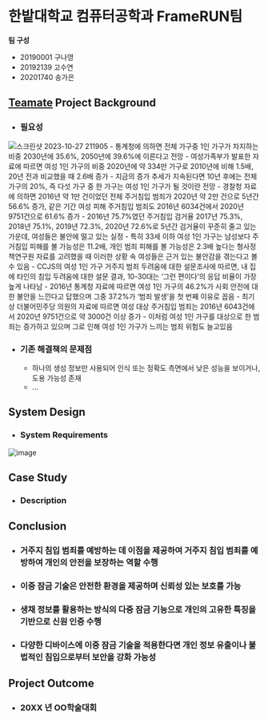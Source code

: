 # 한밭대학교 컴퓨터공학과 FrameRUN팀

**팀 구성**
- 20190001 구나영 
- 20192139 고수연
- 20201740 송가은

## <u>Teamate</u> Project Background
- ### 필요성
![스크린샷 2023-10-27 211905](https://github.com/HBNU-SWUNIV/come-capstone23-framerun/assets/123061106/ff0ae705-4841-4e85-acc1-b7b3b91827d2)
    -  통계청에 의하면 전체 가구중 1인 가구가 차지하는 비중 2030년에 35.6%, 2050년에 39.6%에 이른다고 전망
    -  여성가족부가 발표한 자료에 따르면 여성 1인 가구의 비중 2020년에 약 334만 가구로 2010년에 비해 1.5배, 20년 전과 비교했을 때 2.6배 증가
    -  지금의 증가 추세가 지속된다면 10년 후에는 전체 가구의 20%, 즉 다섯 가구 중 한 가구는 여성 1인 가구가 될 것이란 전망
    -  경찰청 자료에 의하면 2016년 약 1만 건이었던 전체 주거침입 범죄가 2020년 약 2만 건으로 5년간 56.6% 증가, 같은 기간 여성 피해 주거침입 범죄도 2016년 6034건에서 2020년 9751건으로 61.6% 증가
    -  2016년 75.7%였던 주거침입 검거율 2017년 75.3%, 2018년 75.1%, 2019년 72.3%, 2020년 72.6%로 5년간 검거율이 꾸준히 줄고 있는 가운데, 여성들은 불안에 떨고 있는 실정
    -  특히 33세 이하 여성 1인 가구는 남성보다 주거침입 피해를 볼 가능성은 11.2배, 개인 범죄 피해를 볼 가능성은 2.3배 높다는 형사정책연구원 자료를 고려했을 때 이러한 상황 속 여성들은 근거 있는 불안감을 겪는다고 볼 수 있음
    -  CCJS의 여성 1인 가구 거주지 범죄 두려움에 대한 설문조사에 따르면, 내 집에 타인의 침입 두려움에 대한 설문 결과, 10-30대는 ‘그런 편이다’의 응답 비율이 가장 높게 나타남
    -  2016년 통계청 자료에 따르면 여성 1인 가구의 46.2%가 사회 안전에 대한 불안을 느낀다고 답했으며 그중 37.2%가 ‘범죄 발생’을 첫 번째 이유로 꼽음
    -  최기상 더불어민주당 의원의 자료에 따르면 여성 대상 주거침입 범죄는 2016년 6043건에서 2020년 9751건으로 약 3000건 이상 증가
    -  이처럼 여성 1인 가구를 대상으로 한 범죄는 증가하고 있으며 그로 인해 여성 1인 가구가 느끼는 범죄 위험도 늘고있음

- ### 기존 해결책의 문제점
  - 하나의 생성 정보만 사용되어 인식 또는 정확도 측면에서 낮은 성능을 보이거나, 도용 가능성 존재
  - ...
  
## System Design
  - ### System Requirements
![image](https://github.com/HBNU-SWUNIV/come-capstone23-framerun/assets/123061106/c2aae161-f20a-41c8-952b-0ded5c93600e)

    
## Case Study
  - ### Description
  
  
## Conclusion
  - ### 거주지 침입 범죄를 예방하는 데 이점을 제공하여 거주지 침입 범죄를 예방하여 개인의 안전을 보장하는 역할 수행
  - ### 이중 잠금 기술은 안전한 환경을 제공하며 신뢰성 있는 보호를 가능
  - ### 생채 정보를 활용하는 방식의 다중 잠금 기능으로 개인의 고유한 특징을 기반으로 신원 인증 수행
  - ### 다양한 디바이스에 이중 잠금 기술을 적용한다면 개인 정보 유출이나 불법적인 침입으로부터 보안을 강화 가능성
  
## Project Outcome
- ### 20XX 년 OO학술대회 
